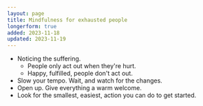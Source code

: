 ```yaml
---
layout: page
title: Mindfulness for exhausted people
longerform: true
added: 2023-11-18
updated: 2023-11-19
---
```


- Noticing the suffering.
	- People only act out when they're hurt.
	- Happy, fulfilled, people don't act out.
- Slow your tempo. Wait, and watch for the changes.
- Open up. Give everything a warm welcome. 
- Look for the smallest, easiest, action you can do to get started.